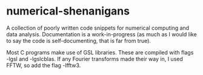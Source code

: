 # numerical-shenanigans
A collection of poorly written code snippets for numerical computing and data analysis. Documentation is a work-in-progress (as much as I would like to say the code is self-documenting, that is far from true).

Most C programs make use of GSL libraries. These are compiled with flags -lgsl and -lgslcblas. If any Fourier transforms made their way in, I used FFTW, so add the flag -lfftw3.
